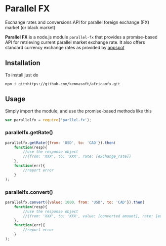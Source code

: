 # Parallel FX
Exchange rates and conversions API for parallel foreign exchange (FX) market (or black market)

**Parallel FX** is a node.js module `parallel-fx` that provides a promise-based API for retrieving current parallel market exchange rate. It also offers standard currency exchange rates as provided by [appspot](http://rate-exchange-1.appspot.com/)

## Installation
To install just do 
```
npm i git+https://github.com/kennasoft/africanfx.git
```

## Usage
Simply import the module, and use the promise-based methods like this

```js
var parallelfx = require('parllel-fx');
```

### parallelfx.getRate()

```js
parallelfx.getRate({from: 'USD', to: 'CAD'}).then(
    function(resp){
        //use the response object
        //{from: 'XXX', to: 'XXX', rate: [exchange_rate]}
    },
    function(err){
        //report error
    }
);
```

### parallelfx.convert()

```js
parallelfx.convert({value: 1000, from: 'USD', to: 'CAD'}).then(
    function(resp){
        //use the response object 
        //{from: 'XXX', to: 'XXX', value: [converted amount], rate: [exchange_rate]}
    },
    function(err){
        //report error
    }
);
```
